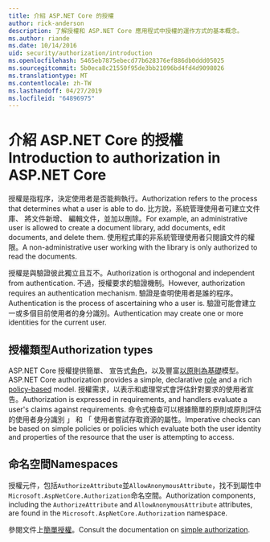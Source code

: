 ```yaml
---
title: 介紹 ASP.NET Core 的授權
author: rick-anderson
description: 了解授權和 ASP.NET Core 應用程式中授權的運作方式的基本概念。
ms.author: riande
ms.date: 10/14/2016
uid: security/authorization/introduction
ms.openlocfilehash: 5465eb7875ebecd77b628376ef886db0ddd05025
ms.sourcegitcommit: 5b0eca8c21550f95de3bb21096bd4fd4d9098026
ms.translationtype: MT
ms.contentlocale: zh-TW
ms.lasthandoff: 04/27/2019
ms.locfileid: "64896975"
---
```

# <a name="introduction-to-authorization-in-aspnet-core"></a><span data-ttu-id="c14b5-103">介紹 ASP.NET Core 的授權</span><span class="sxs-lookup"><span data-stu-id="c14b5-103">Introduction to authorization in ASP.NET Core</span></span>

<a name="security-authorization-introduction"></a>

<span data-ttu-id="c14b5-104">授權是指程序，決定使用者是否能夠執行。</span><span class="sxs-lookup"><span data-stu-id="c14b5-104">Authorization refers to the process that determines what a user is able to do.</span></span> <span data-ttu-id="c14b5-105">比方說，系統管理使用者可建立文件庫、 將文件新增、 編輯文件，並加以刪除。</span><span class="sxs-lookup"><span data-stu-id="c14b5-105">For example, an administrative user is allowed to create a document library, add documents, edit documents, and delete them.</span></span> <span data-ttu-id="c14b5-106">使用程式庫的非系統管理使用者只閱讀文件的權限。</span><span class="sxs-lookup"><span data-stu-id="c14b5-106">A non-administrative user working with the library is only authorized to read the documents.</span></span>

<span data-ttu-id="c14b5-107">授權是與驗證彼此獨立且互不。</span><span class="sxs-lookup"><span data-stu-id="c14b5-107">Authorization is orthogonal and independent from authentication.</span></span> <span data-ttu-id="c14b5-108">不過，授權要求的驗證機制。</span><span class="sxs-lookup"><span data-stu-id="c14b5-108">However, authorization requires an authentication mechanism.</span></span> <span data-ttu-id="c14b5-109">驗證是查明使用者是誰的程序。</span><span class="sxs-lookup"><span data-stu-id="c14b5-109">Authentication is the process of ascertaining who a user is.</span></span> <span data-ttu-id="c14b5-110">驗證可能會建立一或多個目前使用者的身分識別。</span><span class="sxs-lookup"><span data-stu-id="c14b5-110">Authentication may create one or more identities for the current user.</span></span>

## <a name="authorization-types"></a><span data-ttu-id="c14b5-111">授權類型</span><span class="sxs-lookup"><span data-stu-id="c14b5-111">Authorization types</span></span>

<span data-ttu-id="c14b5-112">ASP.NET Core 授權提供簡單、 宣告式[角色](xref:security/authorization/roles)，以及豐富[以原則為基礎](xref:security/authorization/policies)模型。</span><span class="sxs-lookup"><span data-stu-id="c14b5-112">ASP.NET Core authorization provides a simple, declarative [role](xref:security/authorization/roles) and a rich [policy-based](xref:security/authorization/policies) model.</span></span> <span data-ttu-id="c14b5-113">授權需求，以表示和處理常式會評估針對要求的使用者宣告。</span><span class="sxs-lookup"><span data-stu-id="c14b5-113">Authorization is expressed in requirements, and handlers evaluate a user's claims against requirements.</span></span> <span data-ttu-id="c14b5-114">命令式檢查可以根據簡單的原則或原則評估的使用者身分識別 」 和 「 使用者嘗試存取資源的屬性。</span><span class="sxs-lookup"><span data-stu-id="c14b5-114">Imperative checks can be based on simple policies or policies which evaluate both the user identity and properties of the resource that the user is attempting to access.</span></span>

## <a name="namespaces"></a><span data-ttu-id="c14b5-115">命名空間</span><span class="sxs-lookup"><span data-stu-id="c14b5-115">Namespaces</span></span>

<span data-ttu-id="c14b5-116">授權元件，包括`AuthorizeAttribute`並`AllowAnonymousAttribute`，找不到屬性中`Microsoft.AspNetCore.Authorization`命名空間。</span><span class="sxs-lookup"><span data-stu-id="c14b5-116">Authorization components, including the `AuthorizeAttribute` and `AllowAnonymousAttribute` attributes, are found in the `Microsoft.AspNetCore.Authorization` namespace.</span></span>

<span data-ttu-id="c14b5-117">參閱文件上[簡單授權](xref:security/authorization/simple)。</span><span class="sxs-lookup"><span data-stu-id="c14b5-117">Consult the documentation on [simple authorization](xref:security/authorization/simple).</span></span>
